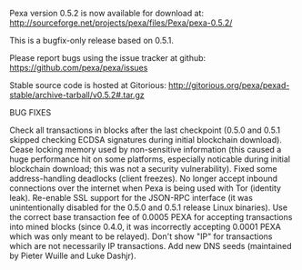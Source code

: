 Pexa version 0.5.2 is now available for download at:
http://sourceforge.net/projects/pexa/files/Pexa/pexa-0.5.2/

This is a bugfix-only release based on 0.5.1.

Please report bugs using the issue tracker at github:
https://github.com/pexa/pexa/issues

Stable source code is hosted at Gitorious:
http://gitorious.org/pexa/pexad-stable/archive-tarball/v0.5.2#.tar.gz

BUG FIXES

Check all transactions in blocks after the last checkpoint (0.5.0 and 0.5.1 skipped checking ECDSA signatures during initial blockchain download).
Cease locking memory used by non-sensitive information (this caused a huge performance hit on some platforms, especially noticable during initial blockchain download; this was
not a security vulnerability).
Fixed some address-handling deadlocks (client freezes).
No longer accept inbound connections over the internet when Pexa is being used with Tor (identity leak).
Re-enable SSL support for the JSON-RPC interface (it was unintentionally disabled for the 0.5.0 and 0.5.1 release Linux binaries).
Use the correct base transaction fee of 0.0005 PEXA for accepting transactions into mined blocks (since 0.4.0, it was incorrectly accepting 0.0001 PEXA which was only meant to be relayed).
Don't show "IP" for transactions which are not necessarily IP transactions.
Add new DNS seeds (maintained by Pieter Wuille and Luke Dashjr).
